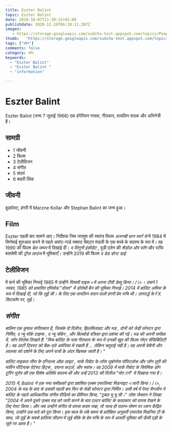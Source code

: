 ```yaml
---
title: Eszter Balint 
topic: Eszter Balint
date: 2018-10-07T11:39:22+02:00
publishdate: 2020-12-20T06:10:11.307Z
images: 
   - https://storage.googleapis.com/sudcha-test.appspot.com/topics/People/eszter_balint/1.jpeg
thumb:   "https://storage.googleapis.com/sudcha-test.appspot.com/topics/People/eszter_balint/thumb.jpeg"
tags: ["लोग"]
comments: false
category: लोग
keywords: 
  - "Eszter Balint"
  - "Eszter Balint "
  - "information"

---
```

<h1> Eszter Balint </h1> <p> Eszter Balint (जन्म 7 जुलाई 1966) एक हंगेरियन गायक, गीतकार, वायलिन वादक और अभिनेत्री हैं। </p> <h2> सामग्री </h2> <ul> <li> 1 जीवनी </li> <li> 2 फिल्म </li> <li> 3 टेलीविजन </li> <li> 4 संगीत </li> <li> 5 संदर्भ </li> <li> 6 बाहरी लिंक </li> </ul> <h2> जीवनी </h2> <p> बुडापेस्ट, हंगरी में Marzne Kollar और Stephan Balint का जन्म हुआ। </p> <h2> Film </h2 <p> Eszter पहली बार सामने आए। निर्देशक जिम जरमुश की स्वतंत्र फिल्म <i> अजनबी थान स्वर्ग से </i> में 1984 में सिनेमाई शुरुआत करने से पहले अवांट-गार्ड स्क्वाट थिएटर मंडली के एक बच्चे के सदस्य के रूप में। वह 1990 की फिल्म <i> बेल जम्पर </i> में दिखाई दीं। <I> द लिंगुनी इंसीडेंट </i>, वुडी एलेन की <i> शैडोज़ और फॉग </i> और स्टीव बससेमी की <i> ट्रीज़ लाउंज </i> में भूमिकाएँ। उन्होंने 2019 की फिल्म <i> द डेड डोन्ट डाई </i> </p> <h2> टेलीविजन </h2> <p> में फर्न की भूमिका निभाई 1985 में उन्होंने <i> मियामी वाइस <में अपना टीवी डेब्यू किया। / i>। उसने 1 नवंबर, 1985 को प्रसारित एपिसोड "दोस्त" में डोरोथी बैन की भूमिका निभाई। 2014 में बालिंट अमिया के रूप में दिखाई दी, जो कि लुई सी। के लिए एक वायलिन वादन वाली हंगरी प्रेम रुचि थी। उत्तरार्द्ध के FX सिटकॉम पर, <i> लुई। </i> </p> <h2> संगीत </h2> <p> बालिण एक कुशल संगीतकार है, जिसके दो रिलीज, <i> झिलमिलाहट </i> और <i > मड </i>, दोनों को जेडी फोस्टर द्वारा निर्मित, <i> द न्यू यॉर्क टाइम्स </i>, <i> द न्यू यॉर्कर </i>, और बिलबोर्ड पत्रिका द्वारा प्रशंसा की गई। <I> मड </i> की अपनी समीक्षा में, जॉन पेरेलेस लिखते हैं: "मिस बालिंट के पास गीतकार के रूप में उनकी खुद की फिल्म नोएर सेंसिबिलिटी है। वह आर्टी ट्विस्ट को बैक-एले अमेरिका में रखती हैं ... लेकिन चतुराई नहीं है। वह अपनी बेचैनी और लालसा को दर्शाने के लिए अपने पात्रों के अंदर खिसक जाती है। "</p> <p> बालिंट माइकल जीरा के <i> एन्जिल्स ऑफ़ लाइट </i>, मार्क रिबोट के <i> लॉस जुबोनोस पोस्टिज़ोस </i द्वारा रिकॉर्डिंग पर दिखाई दिए हैं। > और जॉन लुरी की मार्विन पोंटियाक <i> ग्रेटेस्ट हिट्स </i>, दयाना कर्ट्ज़, और स्वांस। वह 2009 में मार्क रिबोट के सिरेमिक डॉग टूरिंग यूरोप की एक विशेष अतिथि सदस्य थीं और उन्हें 2013 की रिलीज़ "योर टर्न" में दिखाया गया है। </p> <p> 2015 में, Balint ने एक नया समीक्षकों द्वारा प्रशंसित एल्बम <i> एयरलिफ्ट मिडनाइट <जारी किया। / i>, 2004 के <i> मड </i> के बाद से उसकी पहली बार फिर से जेडी फोस्टर द्वारा निर्मित। उसी वर्ष में <i> पेस्ट मैगज़ीन </i> ने बालिंट के पहले आधिकारिक संगीत वीडियो का प्रीमियर किया, "ट्रबल यू यू सी।" जोश जैक्सन ने लिखा: "2004 में अपने दूसरे एल्बम <i> मड </i> को जारी करने के बाद एज़्टर बालिंट के कलाकार को वापस देखने के लिए पेस्ट किया। और जब उन्होंने संगीत से वापस कदम रखा, तो जल्द ही पालन-पोषण पर ध्यान केंद्रित किया, उन्होंने उस वादे को पूरा किया। इस साल के लंबे समय से प्रतीक्षित अनुवर्ती <i> एयरलेस मिडनिघ </i> टी के साथ, जो लुई के सबसे हालिया सीज़न में लुई सीके के प्रेम रुचि के रूप में आवर्ती भूमिका की ऊँची एड़ी के जूते पर आता है। "</p> 